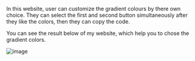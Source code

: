 
In this website, user can customize the gradient colours by there own choice. They can select the first and second button simultaneously after they like the colors, then they can copy the code.

You can see the result below of my website, which help you to chose the gradient colors.

![image](https://github.com/rohitdubey1352/ind.ui.gradient/assets/56528673/e6956f8d-67c7-4e23-9761-d5294f6016d9)
